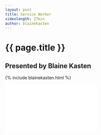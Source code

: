 ```yaml
---
layout: post
title: Service Worker
videolength: 27min
author: blainekasten
---
```


# {{ page.title }}

## Presented by Blaine Kasten


{% include blainekasten.html %}

<div class="fluid-width-video-wrapper"><iframe src="//www.youtube.com/embed/6Tys1wmlGI0" frameborder="0" allowfullscreen></iframe></div>

